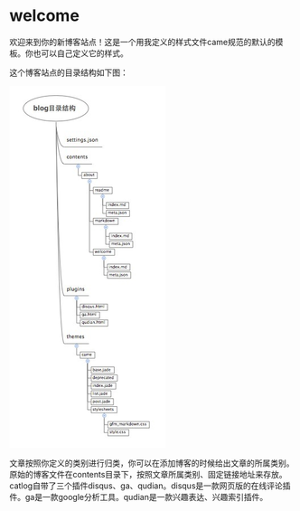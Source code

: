 # welcome
欢迎来到你的新博客站点！这是一个用我定义的样式文件came规范的默认的模板。你也可以自己定义它的样式。

这个博客站点的目录结构如下图：

![structure](./assets/structure.jpg)

文章按照你定义的类别进行归类，你可以在添加博客的时候给出文章的所属类别。原始的博客文件在contents目录下，按照文章所属类别、固定链接地址来存放。catlog自带了三个插件disqus、ga、qudian。disqus是一款网页版的在线评论插件。ga是一款google分析工具。qudian是一款兴趣表达、兴趣索引插件。

